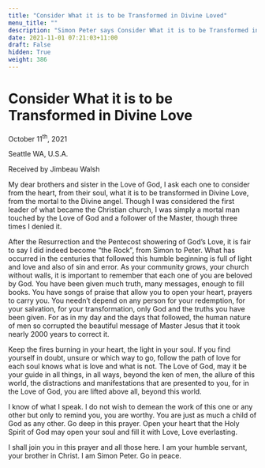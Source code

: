 ```yaml
---
title: "Consider What it is to be Transformed in Divine Loved"
menu_title: ""
description: "Simon Peter says Consider What it is to be Transformed in Divine Love"
date: 2021-11-01 07:21:03+11:00
draft: False
hidden: True
weight: 386
---
```

# Consider What it is to be Transformed in Divine Love
October 11<sup>th</sup>, 2021 

Seattle WA, U.S.A.

Received by Jimbeau Walsh   



My dear brothers and sister in the Love of God, I ask each one to consider from the heart, from their soul, what it is to be transformed in Divine Love, from the mortal to the Divine angel. Though I was considered the first leader of what became the Christian church, I was simply a mortal man touched by the Love of God and a follower of the Master, though three times I denied it.

After the Resurrection and the Pentecost showering of God’s Love, it is fair to say I did indeed become “the Rock”, from Simon to Peter. What has occurred in the centuries that followed this humble beginning is full of light and love and also of sin and error. As your community grows, your church without walls, it is important to remember that each one of you are beloved by God. You have been given much truth, many messages, enough to fill books. You have songs of praise that allow you to open your heart, prayers to carry you. You needn’t depend on any person for your redemption, for your salvation, for your transformation, only God and the truths you have been given. For as in my day and the days that followed, the human nature of men so corrupted the beautiful message of Master Jesus that it took nearly 2000 years to correct it.

Keep the fires burning in your heart, the light in your soul. If you find yourself in doubt, unsure or which way to go, follow the path of love for each soul knows what is love and what is not. The Love of God, may it be your guide in all things, in all ways, beyond the ken of men, the allure of this world, the distractions and manifestations that are presented to you, for in the Love of God, you are lifted above all, beyond this world.

I know of what I speak. I do not wish to demean the work of this one or any other but only to remind you, you are worthy. You are just as much a child of God as any other. Go deep in this prayer. Open your heart that the Holy Spirit of God may open your soul and fill it with Love, Love everlasting.

I shall join you in this prayer and all those here. I am your humble servant, your brother in Christ. I am Simon Peter. Go in peace.